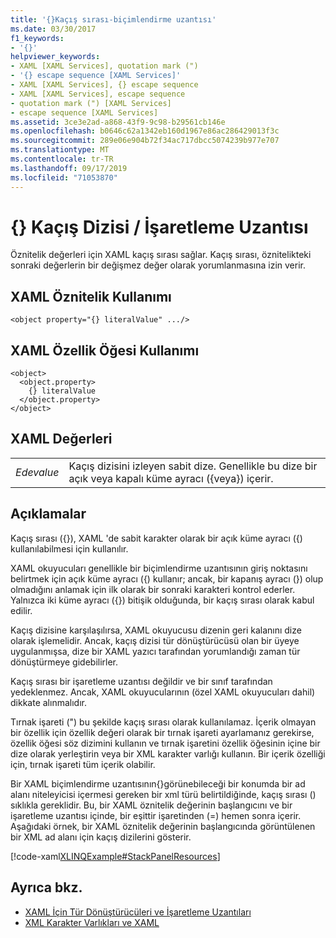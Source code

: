 ```yaml
---
title: '{}Kaçış sırası-biçimlendirme uzantısı'
ms.date: 03/30/2017
f1_keywords:
- '{}'
helpviewer_keywords:
- XAML [XAML Services], quotation mark (")
- '{} escape sequence [XAML Services]'
- XAML [XAML Services], {} escape sequence
- XAML [XAML Services], escape sequence
- quotation mark (") [XAML Services]
- escape sequence [XAML Services]
ms.assetid: 3ce3e2ad-a868-43f9-9c98-b29561cb146e
ms.openlocfilehash: b0646c62a1342eb160d1967e86ac286429013f3c
ms.sourcegitcommit: 289e06e904b72f34ac717dbcc5074239b977e707
ms.translationtype: MT
ms.contentlocale: tr-TR
ms.lasthandoff: 09/17/2019
ms.locfileid: "71053870"
---
```

# <a name="-escape-sequence--markup-extension"></a>{} Kaçış Dizisi / İşaretleme Uzantısı
Öznitelik değerleri için XAML kaçış sırası sağlar. Kaçış sırası, öznitelikteki sonraki değerlerin bir değişmez değer olarak yorumlanmasına izin verir.  
  
## <a name="xaml-attribute-usage"></a>XAML Öznitelik Kullanımı  
  
```xaml  
<object property="{} literalValue" .../>  
```  
  
## <a name="xaml-property-element-usage"></a>XAML Özellik Öğesi Kullanımı  
  
```xaml  
<object>  
  <object.property>  
    {} literalValue  
  </object.property>  
</object>  
```  
  
## <a name="xaml-values"></a>XAML Değerleri  
  
|||  
|-|-|  
|*Edevalue*|Kaçış dizisini izleyen sabit dize. Genellikle bu dize bir açık veya kapalı küme ayracı ({veya}) içerir.|  
  
## <a name="remarks"></a>Açıklamalar  
 Kaçış sırası ({}), XAML 'de sabit karakter olarak bir açık küme ayracı ({) kullanılabilmesi için kullanılır.  
  
 XAML okuyucuları genellikle bir biçimlendirme uzantısının giriş noktasını belirtmek için açık küme ayracı ({) kullanır; ancak, bir kapanış ayracı (}) olup olmadığını anlamak için ilk olarak bir sonraki karakteri kontrol ederler. Yalnızca iki küme ayracı ({}) bitişik olduğunda, bir kaçış sırası olarak kabul edilir.  
  
 Kaçış dizisine karşılaşılırsa, XAML okuyucusu dizenin geri kalanını dize olarak işlemelidir. Ancak, kaçış dizisi tür dönüştürücüsü olan bir üyeye uygulanmışsa, dize bir XAML yazıcı tarafından yorumlandığı zaman tür dönüştürmeye gidebilirler.  
  
 Kaçış sırası bir işaretleme uzantısı değildir ve bir sınıf tarafından yedeklenmez. Ancak, XAML okuyucularının (özel XAML okuyucuları dahil) dikkate alınmalıdır.  
  
 Tırnak işareti (") bu şekilde kaçış sırası olarak kullanılamaz. İçerik olmayan bir özellik için özellik değeri olarak bir tırnak işareti ayarlamanız gerekirse, özellik öğesi söz dizimini kullanın ve tırnak işaretini özellik öğesinin içine bir dize olarak yerleştirin veya bir XML karakter varlığı kullanın. Bir içerik özelliği için, tırnak işareti tüm içerik olabilir.  
  
 Bir XAML biçimlendirme uzantısının{}görünebileceği bir konumda bir ad alanı niteleyicisi içermesi gereken bir xml türü belirtildiğinde, kaçış sırası () sıklıkla gereklidir. Bu, bir XAML öznitelik değerinin başlangıcını ve bir işaretleme uzantısı içinde, bir eşittir işaretinden (=) hemen sonra içerir. Aşağıdaki örnek, bir XAML öznitelik değerinin başlangıcında görüntülenen bir XML ad alanı için kaçış dizilerini gösterir.  
  
 [!code-xaml[XLINQExample#StackPanelResources](~/samples/snippets/csharp/VS_Snippets_Wpf/XLinqExample/CSharp/Window1.xaml#stackpanelresources)]  
  
## <a name="see-also"></a>Ayrıca bkz.

- [XAML İçin Tür Dönüştürücüleri ve İşaretleme Uzantıları](type-converters-and-markup-extensions-for-xaml.md)
- [XML Karakter Varlıkları ve XAML](xml-character-entities-and-xaml.md)
